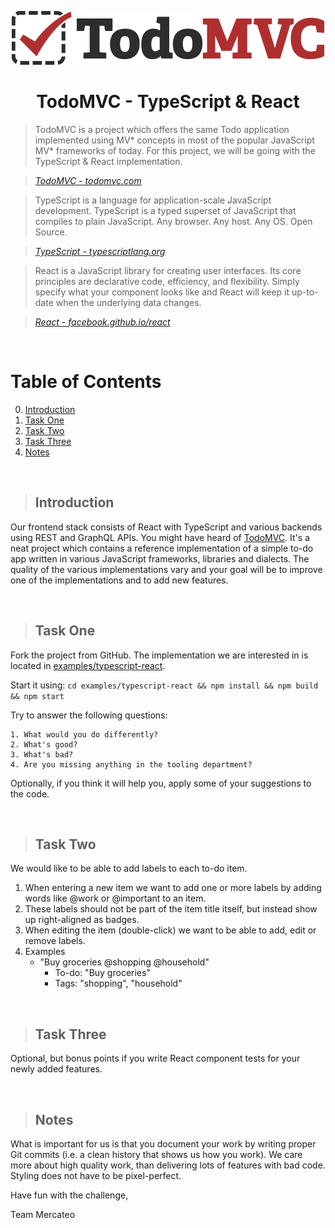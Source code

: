 <p align="center">
    <img src="assets/logo.png" alt="TodoMVC">
</p>

<h1 align="center">TodoMVC - TypeScript & React</h1>


> TodoMVC is a project which offers the same Todo application implemented using MV* concepts in most of the popular JavaScript MV* frameworks of today. For this project, we will be going with the TypeScript & React implementation.

> _[TodoMVC - todomvc.com](http://todomvc.com)_

> TypeScript is a language for application-scale JavaScript development. TypeScript is a typed superset of JavaScript that compiles to plain JavaScript. Any browser. Any host. Any OS. Open Source.

> _[TypeScript - typescriptlang.org](http://typescriptlang.org)_

> React is a JavaScript library for creating user interfaces. Its core principles are declarative code, efficiency, and flexibility. Simply specify what your component looks like and React will keep it up-to-date when the underlying data changes.

> _[React - facebook.github.io/react](http://facebook.github.io/react)_

<br>

# Table of Contents

0. [Introduction](#introduction)
0. [Task One](#task-one)
0. [Task Two](#task-two)
1. [Task Three](#task-three)
2. [Notes](#notes)

<br>

> ## Introduction

Our frontend stack consists of React with TypeScript and various backends using REST and GraphQL APIs. You might have heard of [TodoMVC](http://todomvc.com/). It's a neat project which contains a reference implementation of a simple to-do app written in various JavaScript frameworks, libraries and dialects. The quality of the various implementations vary and your goal will be to improve one of the implementations and to add new features.

<br>

> ## Task One

Fork the project from GitHub. The implementation we are interested in is located in [examples/typescript-react](https://github.com/tastejs/todomvc). 

Start it using:
```cd examples/typescript-react && npm install && npm build && npm start```

Try to answer the following questions:

    1. What would you do differently?
    2. What's good?
    3. What's bad?
    4. Are you missing anything in the tooling department?

Optionally, if you think it will help you, apply some of your suggestions to the code.

<br>

> ## Task Two

We would like to be able to add labels to each to-do item.

1. When entering a new item we want to add one or more labels by adding words like @work or @important to an item.
2. These labels should not be part of the item title itself, but instead show up right-aligned as badges.
3. When editing the item (double-click) we want to be able to add, edit or remove labels.
4. Examples
    - "Buy groceries @shopping @household"
      - To-do: "Buy groceries"
      - Tags: "shopping", "household"



<br>

> ## Task Three

Optional, but bonus points if you write React component tests for your newly added features.

<br>

> ## Notes

What is important for us is that you document your work by writing proper Git commits (i.e. a clean history that shows us how you work). We care more about high quality work, than delivering lots of features with bad code. Styling does not have to be pixel-perfect.

Have fun with the challenge,

Team Mercateo
